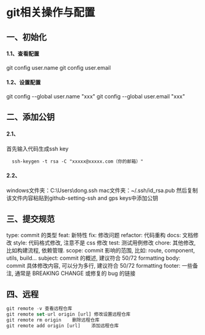 # git相关操作与配置
## 一、初始化
#### 1.1、查看配置
git config user.name
git config user.email
#### 1.2、设置配置
git config --global user.name "xxx"
git config --global user.email "xxx"
## 二、添加公钥
#### 2.1、
首先输入代码生成ssh key
```shell
  ssh-keygen -t rsa -C "xxxxx@xxxxx.com（你的邮箱）" 
```
#### 2.2、
windows文件夹：C:\Users\dong\.ssh
mac文件夹：~/.ssh/id_rsa.pub
然后复制该文件内容粘贴到github-setting-ssh and gps keys中添加公钥
## 三、提交规范
type: commit 的类型
feat: 新特性
fix: 修改问题
refactor: 代码重构
docs: 文档修改
style: 代码格式修改, 注意不是 css 修改
test: 测试用例修改
chore: 其他修改, 比如构建流程, 依赖管理.
scope: commit 影响的范围, 比如: route, component, utils, build...
subject: commit 的概述, 建议符合 50/72 formatting
body: commit 具体修改内容, 可以分为多行, 建议符合 50/72 formatting
footer: 一些备注, 通常是 BREAKING CHANGE 或修复的 bug 的链接
## 四、远程
```javascript
git remote -v 查看远程仓库
git remote set-url origin [url] 修改设置远程仓库
git remote rm origin    删除远程仓库
git remote add origin [url]    添加远程仓库
```

